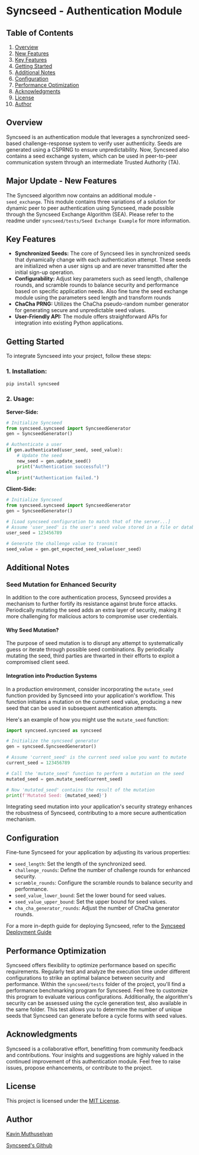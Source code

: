
# Syncseed - Authentication Module

## Table of Contents

1. [Overview](#overview)
2. [New Features](#new-features)
3. [Key Features](#key-features)
4. [Getting Started](#getting-started)
5. [Additional Notes](#additional-notes)
6. [Configuration](#configuration)
7. [Performance Optimization](#performance-optimization)
8. [Acknowledgments](#acknowledgments)
9. [License](#license)
10. [Author](#author)

## Overview

Syncseed is an authentication module that leverages a synchronized seed-based challenge-response system to verify user authenticity. Seeds are generated using a CSPRNG to ensure unpredictability. Now, Syncseed also contains a seed exchange system, which can be used in peer-to-peer communication system through an intermediate Trusted Authority (TA).

## Major Update - New Features
The Syncseed algorithm now contains an additional module - `seed_exchange`. This module contains three variations of a solution for dynamic peer to peer authentication using Syncseed, made possible through the Syncseed Exchange Algorithm (SEA). Please refer to the readme under `syncseed/tests/Seed Exchange Example` for more information.

## Key Features

- **Synchronized Seeds:** The core of Syncseed lies in synchronized seeds that dynamically change with each authentication attempt. These seeds are initialized when a user signs up and are never transmitted after the initial sign-up operation.
- **Configurability:** Adjust key parameters such as seed length, challenge rounds, and scramble rounds to balance security and performance based on specific application needs. Also fine tune the seed exchange module using the parameters seed length and transform rounds
- **ChaCha PRNG:** Utilizes the ChaCha pseudo-random number generator for generating secure and unpredictable seed values.
- **User-Friendly API:** The module offers straightforward APIs for integration into existing Python applications.


## Getting Started

To integrate Syncseed into your project, follow these steps:

### 1. Installation:
   ```bash
   pip install syncseed
   ```

### 2. Usage:

**Server-Side:**

```python
# Initialize Syncseed
from syncseed.syncseed import SyncseedGenerator
gen = SyncseedGenerator()

# Authenticate a user
if gen.authenticated(user_seed, seed_value):
    # Update the seed
    new_seed = gen.update_seed()
    print("Authentication successful!")
else:
    print("Authentication failed.")
```

**Client-Side:**

```python
# Initialize Syncseed
from syncseed.syncseed import SyncseedGenerator
gen = SyncseedGenerator()

# [Load syncseed configuration to match that of the server...]
# Assume 'user_seed' is the user's seed value stored in a file or database
user_seed = 123456789

# Generate the challenge value to transmit
seed_value = gen.get_expected_seed_value(user_seed)
```

## Additional Notes

### Seed Mutation for Enhanced Security

In addition to the core authentication process, Syncseed provides a mechanism to further fortify its resistance against brute force attacks. Periodically mutating the seed adds an extra layer of security, making it more challenging for malicious actors to compromise user credentials.

#### Why Seed Mutation?

The purpose of seed mutation is to disrupt any attempt to systematically guess or iterate through possible seed combinations. By periodically mutating the seed, third parties are thwarted in their efforts to exploit a compromised client seed.

#### Integration into Production Systems

In a production environment, consider incorporating the `mutate_seed` function provided by Syncseed into your application's workflow. This function initiates a mutation on the current seed value, producing a new seed that can be used in subsequent authentication attempts.

Here's an example of how you might use the `mutate_seed` function:

```python
import syncseed.syncseed as syncseed

# Initialize the syncseed generator
gen = syncseed.SyncseedGenerator()

# Assume 'current_seed' is the current seed value you want to mutate
current_seed = 123456789

# Call the 'mutate_seed' function to perform a mutation on the seed
mutated_seed = gen.mutate_seed(current_seed)

# Now 'mutated_seed' contains the result of the mutation
print(f'Mutated Seed: {mutated_seed}')
```

Integrating seed mutation into your application's security strategy enhances the robustness of Syncseed, contributing to a more secure authentication mechanism.

## Configuration

Fine-tune Syncseed for your application by adjusting its various properties:

- `seed_length`: Set the length of the synchronized seed.
- `challenge_rounds`: Define the number of challenge rounds for enhanced security.
- `scramble_rounds`: Configure the scramble rounds to balance security and performance.
- `seed_value_lower_bound`: Set the lower bound for seed values.
- `seed_value_upper_bound`: Set the upper bound for seed values.
- `cha_cha_generator_rounds`: Adjust the number of ChaCha generator rounds.

For a more in-depth guide for deploying Syncseed, refer to the [Syncseed Deployment Guide](https://github.com/Lycanthropy3301/syncseed/blob/master/DeploymentGuide.md)

## Performance Optimization

Syncseed offers flexibility to optimize performance based on specific requirements. Regularly test and analyze the execution time under different configurations to strike an optimal balance between security and performance. Within the `syncseed/tests` folder of the project, you'll find a performance benchmarking program for Syncseed. Feel free to customize this program to evaluate various configurations. Additionally, the algorithm's security can be assessed using the cycle generation test, also available in the same folder. This test allows you to determine the number of unique seeds that Syncseed can generate before a cycle forms with seed values.

## Acknowledgments

Syncseed is a collaborative effort, benefitting from community feedback and contributions. Your insights and suggestions are highly valued in the continued improvement of this authentication module. Feel free to raise issues, propose enhancements, or contribute to the project.

## License

This project is licensed under the [MIT License](LICENSE.md).

## Author

[Kavin Muthuselvan](https://github.com/Lycanthropy3301)

[Syncseed's Github](https://github.com/Lycanthropy3301/syncseed)
